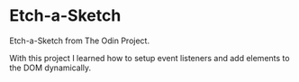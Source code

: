 # Etch-a-Sketch
 
Etch-a-Sketch from The Odin Project.

With this project I learned how to setup event listeners and add elements to the DOM dynamically.
